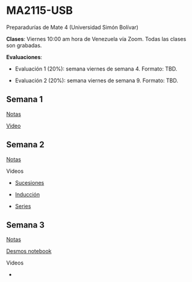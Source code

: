 # MA2115-USB
Preparadurías de Mate 4 (Universidad Simón Bolívar)

**Clases**: Viernes 10:00 am hora de Venezuela vía Zoom. Todas las clases son grabadas.

**Evaluaciones**: 

 - Evaluación 1 (20%): semana viernes de semana 4. Formato: TBD.

 - Evaluación 2 (20%): semana viernes de semana 9. Formato: TBD.

## Semana 1

[Notas](./semana01.pdf)

[Video](https://youtu.be/omqSNQxHpwU)

## Semana 2

[Notas](./semana02-notas.pdf)

Videos

 - [Sucesiones](https://youtu.be/me4O8W8yZuo)

 - [Inducción](https://youtu.be/Vraj2TGjSoI)

 - [Series](https://youtu.be/QT7MhVVftuk)

## Semana 3

[Notas](./semana03.pdf)

[Desmos notebook](https://www.desmos.com/calculator/zw4gdsok9k)

Videos

 - 

